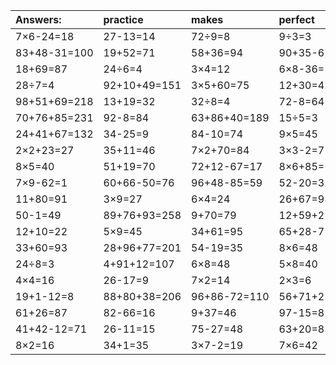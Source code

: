 | Answers: | practice | makes | perfect | ! |
| :--- | :--- | :--- | :--- | :--- |
| 7×6-24=18 | 27-13=14 | 72÷9=8 | 9÷3=3 | 6+71=77 | 
| 83+48-31=100 | 19+52=71 | 58+36=94 | 90+35-61=64 | 84-20=64 | 
| 18+69=87 | 24÷6=4 | 3×4=12 | 6×8-36=12 | 70-7=63 | 
| 28÷7=4 | 92+10+49=151 | 3×5+60=75 | 12+30=42 | 14÷2=7 | 
| 98+51+69=218 | 13+19=32 | 32÷8=4 | 72-8=64 | 8×8=64 | 
| 70+76+85=231 | 92-8=84 | 63+86+40=189 | 15÷5=3 | 3×8=24 | 
| 24+41+67=132 | 34-25=9 | 84-10=74 | 9×5=45 | 4×8-12=20 | 
| 2×2+23=27 | 35+11=46 | 7×2+70=84 | 3×3-2=7 | 72+57+1=130 | 
| 8×5=40 | 51+19=70 | 72+12-67=17 | 8×6+85=133 | 9÷1=9 | 
| 7×9-62=1 | 60+66-50=76 | 96+48-85=59 | 52-20=32 | 50+2+47=99 | 
| 11+80=91 | 3×9=27 | 6×4=24 | 26+67=93 | 74+30-37=67 | 
| 50-1=49 | 89+76+93=258 | 9+70=79 | 12+59+2=73 | 93-88=5 | 
| 12+10=22 | 5×9=45 | 34+61=95 | 65+28-7=86 | 7×4=28 | 
| 33+60=93 | 28+96+77=201 | 54-19=35 | 8×6=48 | 2×5-1=9 | 
| 24÷8=3 | 4+91+12=107 | 6×8=48 | 5×8=40 | 98+72+51=221 | 
| 4×4=16 | 26-17=9 | 7×2=14 | 2×3=6 | 12+15=27 | 
| 19+1-12=8 | 88+80+38=206 | 96+86-72=110 | 56+71+22=149 | 38+79+55=172 | 
| 61+26=87 | 82-66=16 | 9+37=46 | 97-15=82 | 38-35=3 | 
| 41+42-12=71 | 26-11=15 | 75-27=48 | 63+20=83 | 2×2=4 | 
| 8×2=16 | 34+1=35 | 3×7-2=19 | 7×6=42 | 46+10=56 | 
